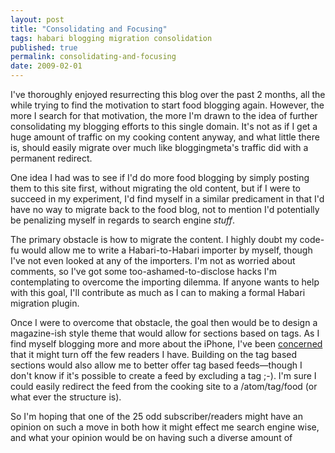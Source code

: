 ```yaml
---
layout: post
title: "Consolidating and Focusing"
tags: habari blogging migration consolidation
published: true
permalink: consolidating-and-focusing
date: 2009-02-01
---
```


I've thoroughly enjoyed resurrecting this blog over the past 2 months, all the while trying to find the motivation to start food blogging again.  However, the more I search for that motivation, the more I'm drawn to the idea of further consolidating my blogging efforts to this single domain.  It's not as if I get a huge amount of traffic on my cooking content anyway, and what little there is, should easily migrate over much like bloggingmeta's traffic did with a permanent redirect.

One idea I had was to see if I'd do more food blogging by simply posting them to this site first, without migrating the old content, but if I were to succeed in my experiment, I'd find myself in a similar predicament in that I'd have no way to migrate back to the food blog, not to mention I'd potentially be penalizing myself in regards to search engine <em>stuff</em>. 

The primary obstacle is how to migrate the content.  I highly doubt my code-fu would allow me to write a Habari-to-Habari importer by myself, though I've not even looked at any of the importers.  I'm not as worried about comments, so I've got some too-ashamed-to-disclose hacks I'm contemplating to overcome the importing dilemma.  If anyone wants to help with this goal, I'll contribute as much as I can to making a formal Habari migration plugin.

Once I were to overcome that obstacle, the goal then would be to design a magazine-ish style theme that would allow for sections based on tags.  As I find myself blogging more and more about the iPhone, I've been <a href="http://twitter.com/miklb/status/1157627875">concerned</a> that it might turn off the few readers I have.  Building on the tag based sections would also allow me to better offer tag based feeds—though I don't know if it's possible to create a feed by excluding a tag ;-).  I'm sure I could easily redirect the feed from the cooking site to a /atom/tag/food (or what ever the structure is).

So I'm hoping that one of the 25 odd subscriber/readers might have an opinion on such a move in both how it might effect me search engine wise, and what your opinion would be on having such a diverse amount of content.
